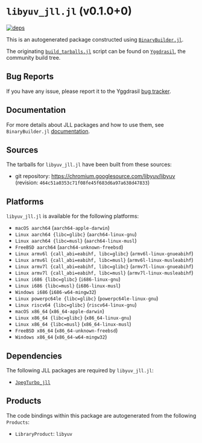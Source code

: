 # `libyuv_jll.jl` (v0.1.0+0)

[![deps](https://juliahub.com/docs/libyuv_jll/deps.svg)](https://juliahub.com/ui/Packages/General/libyuv_jll/)

This is an autogenerated package constructed using [`BinaryBuilder.jl`](https://github.com/JuliaPackaging/BinaryBuilder.jl).

The originating [`build_tarballs.jl`](https://github.com/JuliaPackaging/Yggdrasil/blob/15eefd85cea3801790e972fe921833f300e865cf/L/libyuv/build_tarballs.jl) script can be found on [`Yggdrasil`](https://github.com/JuliaPackaging/Yggdrasil/), the community build tree.

## Bug Reports

If you have any issue, please report it to the Yggdrasil [bug tracker](https://github.com/JuliaPackaging/Yggdrasil/issues).

## Documentation

For more details about JLL packages and how to use them, see `BinaryBuilder.jl` [documentation](https://docs.binarybuilder.org/stable/jll/).

## Sources

The tarballs for `libyuv_jll.jl` have been built from these sources:

* git repository: https://chromium.googlesource.com/libyuv/libyuv (revision: `464c51a0353c71f08fe45f683d6a97a638d47833`)

## Platforms

`libyuv_jll.jl` is available for the following platforms:

* `macOS aarch64` (`aarch64-apple-darwin`)
* `Linux aarch64 {libc=glibc}` (`aarch64-linux-gnu`)
* `Linux aarch64 {libc=musl}` (`aarch64-linux-musl`)
* `FreeBSD aarch64` (`aarch64-unknown-freebsd`)
* `Linux armv6l {call_abi=eabihf, libc=glibc}` (`armv6l-linux-gnueabihf`)
* `Linux armv6l {call_abi=eabihf, libc=musl}` (`armv6l-linux-musleabihf`)
* `Linux armv7l {call_abi=eabihf, libc=glibc}` (`armv7l-linux-gnueabihf`)
* `Linux armv7l {call_abi=eabihf, libc=musl}` (`armv7l-linux-musleabihf`)
* `Linux i686 {libc=glibc}` (`i686-linux-gnu`)
* `Linux i686 {libc=musl}` (`i686-linux-musl`)
* `Windows i686` (`i686-w64-mingw32`)
* `Linux powerpc64le {libc=glibc}` (`powerpc64le-linux-gnu`)
* `Linux riscv64 {libc=glibc}` (`riscv64-linux-gnu`)
* `macOS x86_64` (`x86_64-apple-darwin`)
* `Linux x86_64 {libc=glibc}` (`x86_64-linux-gnu`)
* `Linux x86_64 {libc=musl}` (`x86_64-linux-musl`)
* `FreeBSD x86_64` (`x86_64-unknown-freebsd`)
* `Windows x86_64` (`x86_64-w64-mingw32`)

## Dependencies

The following JLL packages are required by `libyuv_jll.jl`:

* [`JpegTurbo_jll`](https://github.com/JuliaBinaryWrappers/JpegTurbo_jll.jl)

## Products

The code bindings within this package are autogenerated from the following `Products`:

* `LibraryProduct`: `libyuv`
